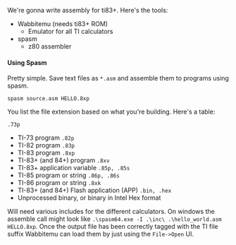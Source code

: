 We're gonna write assembly for ti83+. Here's the tools:

- Wabbitemu (needs ti83+ ROM)
	- Emulator for all TI calculators
- spasm
	- z80 assembler

#### Using Spasm

Pretty simple. Save text files as `*.asm` and assemble them to programs using spasm.

`spasm source.asm HELLO.8xp`

You list the file extension based on what you're building. Here's a table:

`.73p`
 - TI-73 program
`.82p`
 - TI-82 program
`.83p`
 - TI-83 program
`.8xp`
 - TI-83+ (and 84+) program
`.8xv`
 - TI-83+ application variable
`.85p, .85s`
 - TI-85 program or string
`.86p, .86s`
 - TI-86 program or string
`.8xk`
 - TI-83+ (and 84+) Flash application (APP)
`.bin, .hex`
 - Unprocessed binary, or binary in Intel Hex format

Will need various includes for the different calculators. On windows the assemble call might look like `.\spasm64.exe -I .\inc\ .\hello_world.asm HELLO.8xp`. Once the output file has been correctly tagged with the TI file suffix Wabbitemu can load them by just using the `File->Open` UI.


